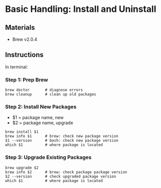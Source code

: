 # Basic Handling: Install and Uninstall

## Materials
* Brew v2.0.4

## Instructions
In terminal:

### Step 1: Prep Brew
```
brew doctor       # diagnose errors
brew cleanup      # clean up old packages
```
### Step 2: Install New Packages
- $1 = package name, new
- $2 = package name, upgrade

```
brew install $1
brew info $1      # brew: check new package version
$1 --version      # bash: check new package version
which $1          # where package is located
```

### Step 3: Upgrade Existing Packages
```
brew upgrade $2
brew info $2      # brew: check package package version
$2 --version      # check upgraded package version
which $1          # where package is located
```
